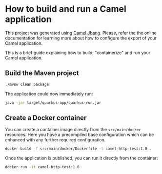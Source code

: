 # How to build and run a Camel application

This project was generated using [Camel Jbang](https://camel.apache.org/manual/camel-jbang.html). Please, refer the the online documentation for learning more about how to configure the export of your Camel application.

This is a brief guide explaining how to build, "containerize" and run your Camel application.

## Build the Maven project

```bash
./mvnw clean package
```

The application could now immediately run:

```bash
java -jar target/quarkus-app/quarkus-run.jar
```

## Create a Docker container

You can create a container image directly from the `src/main/docker` resources. Here you have a precompiled base configuration which can be enhanced with any further required configuration.

```bash
docker build -f src/main/docker/Dockerfile -t camel-http-test:1.0 .
```

Once the application is published, you can run it directly from the container:

```bash
docker run -it camel-http-test:1.0
```

